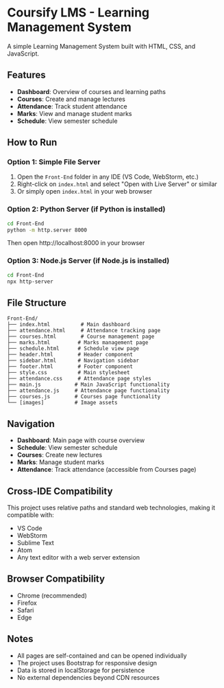 # Coursify LMS - Learning Management System

A simple Learning Management System built with HTML, CSS, and JavaScript.

## Features

- **Dashboard**: Overview of courses and learning paths
- **Courses**: Create and manage lectures
- **Attendance**: Track student attendance
- **Marks**: View and manage student marks
- **Schedule**: View semester schedule

## How to Run

### Option 1: Simple File Server
1. Open the `Front-End` folder in any IDE (VS Code, WebStorm, etc.)
2. Right-click on `index.html` and select "Open with Live Server" or similar
3. Or simply open `index.html` in your web browser

### Option 2: Python Server (if Python is installed)
```bash
cd Front-End
python -m http.server 8000
```
Then open http://localhost:8000 in your browser

### Option 3: Node.js Server (if Node.js is installed)
```bash
cd Front-End
npx http-server
```

## File Structure

```
Front-End/
├── index.html          # Main dashboard
├── attendance.html     # Attendance tracking page
├── courses.html        # Course management page
├── marks.html         # Marks management page
├── schedule.html      # Schedule view page
├── header.html        # Header component
├── sidebar.html       # Navigation sidebar
├── footer.html        # Footer component
├── style.css          # Main stylesheet
├── attendance.css     # Attendance page styles
├── main.js           # Main JavaScript functionality
├── attendance.js     # Attendance page functionality
├── courses.js        # Courses page functionality
└── [images]          # Image assets
```

## Navigation

- **Dashboard**: Main page with course overview
- **Schedule**: View semester schedule
- **Courses**: Create new lectures
- **Marks**: Manage student marks
- **Attendance**: Track attendance (accessible from Courses page)

## Cross-IDE Compatibility

This project uses relative paths and standard web technologies, making it compatible with:
- VS Code
- WebStorm
- Sublime Text
- Atom
- Any text editor with a web server extension

## Browser Compatibility

- Chrome (recommended)
- Firefox
- Safari
- Edge

## Notes

- All pages are self-contained and can be opened individually
- The project uses Bootstrap for responsive design
- Data is stored in localStorage for persistence
- No external dependencies beyond CDN resources
